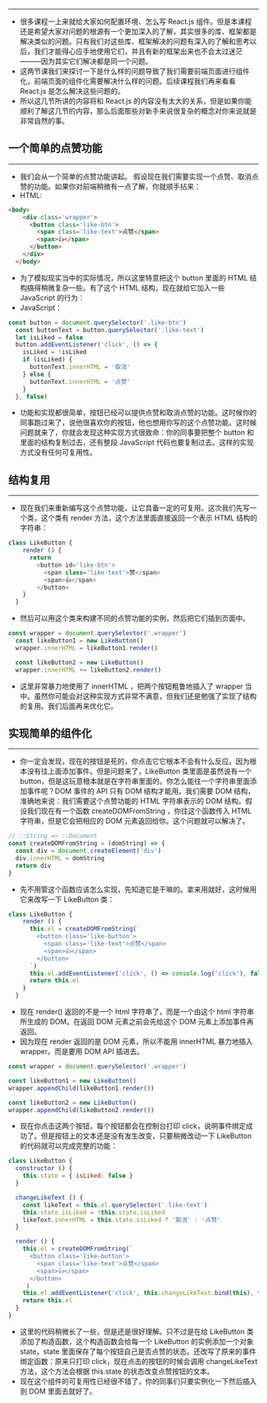 
---
* 很多课程一上来就给大家如何配置环境、怎么写 React.js 组件。但是本课程还是希望大家对问题的根源有一个更加深入的了解，其实很多的库、框架都是解决类似的问题。只有我们对这些库、框架解决的问题有深入的了解和思考以后，我们才能得心应手地使用它们，并且有新的框架出来也不会太过迷茫———因为其实它们解决都是同一个问题。
* 这两节课我们来探讨一下是什么样的问题导致了我们需要前端页面进行组件化，前端页面的组件化需要解决什么样的问题。后续课程我们再来看看 React.js 是怎么解决这些问题的。
* 所以这几节所讲的内容将和 React.js 的内容没有太大的关系，但是如果你能顺利了解这几节的内容，那么后面那些对新手来说很复杂的概念对你来说就是非常自然的事。
## 一个简单的点赞功能
---
* 我们会从一个简单的点赞功能讲起。 假设现在我们需要实现一个点赞、取消点赞的功能。如果你对前端稍微有一点了解，你就顺手拈来：
* HTML:
```html
<body>
    <div class='wrapper'>
      <button class='like-btn'>
        <span class='like-text'>点赞</span>
        <span>👍</span>
      </button>
    </div>
  </body>
```
* 为了模拟现实当中的实际情况，所以这里特意把这个 button 里面的 HTML 结构搞得稍微复杂一些。有了这个 HTML 结构，现在就给它加入一些 JavaScript 的行为：
* JavaScript：
```JavaScript
const button = document.querySelector('.like-btn')
  const buttonText = button.querySelector('.like-text')
  let isLiked = false
  button.addEventListener('click', () => {
    isLiked = !isLiked
    if (isLiked) {
      buttonText.innerHTML = '取消'
    } else {
      buttonText.innerHTML = '点赞'
    }
  }, false)
```
* 功能和实现都很简单，按钮已经可以提供点赞和取消点赞的功能。这时候你的同事跑过来了，说他很喜欢你的按钮，他也想用你写的这个点赞功能。这时候问题就来了，你就会发现这种实现方式很致命：你的同事要把整个 button 和里面的结构复制过去，还有整段 JavaScript 代码也要复制过去。这样的实现方式没有任何可复用性。
## 结构复用
---
* 现在我们来重新编写这个点赞功能，让它具备一定的可复用。这次我们先写一个类，这个类有 render 方法，这个方法里面直接返回一个表示 HTML 结构的字符串：
```JavaScript
class LikeButton {
    render () {
      return 
        <button id='like-btn'>
          <span class='like-text'>赞</span>
          <span>👍</span>
        </button>
    }
  }
```
* 然后可以用这个类来构建不同的点赞功能的实例，然后把它们插到页面中。
```JavaScript
const wrapper = document.querySelector('.wrapper')
  const likeButton1 = new LikeButton()
  wrapper.innerHTML = likeButton1.render()

  const likeButton2 = new LikeButton()
  wrapper.innerHTML += likeButton2.render()
```
* 这里非常暴力地使用了 innerHTML ，把两个按钮粗鲁地插入了 wrapper 当中。虽然你可能会对这种实现方式非常不满意，但我们还是勉强了实现了结构的复用。我们后面再来优化它。
## 实现简单的组件化
---
* 你一定会发现，现在的按钮是死的，你点击它它根本不会有什么反应。因为根本没有往上面添加事件。但是问题来了，LikeButton 类里面是虽然说有一个 button，但是这玩意根本就是在字符串里面的。你怎么能往一个字符串里面添加事件呢？DOM 事件的 API 只有 DOM 结构才能用。我们需要 DOM 结构，准确地来说：我们需要这个点赞功能的 HTML 字符串表示的 DOM 结构。假设我们现在有一个函数 createDOMFromString ，你往这个函数传入 HTML 字符串，但是它会把相应的 DOM 元素返回给你。这个问题就可以解决了。
```JavaScript
// ::String => ::Document
const createDOMFromString = (domString) => {
  const div = document.createElement('div')
  div.innerHTML = domString
  return div
}
```
* 先不用管这个函数应该怎么实现，先知道它是干嘛的。拿来用就好，这时候用它来改写一下 LikeButton 类：
```JavaScript
class LikeButton {
    render () {
      this.el = createDOMFromString(`
        <button class='like-button'>
          <span class='like-text'>点赞</span>
          <span>👍</span>
        </button>
      `)
      this.el.addEventListener('click', () => console.log('click'), false)
      return this.el
    }
  }
  ```
  * 现在 render() 返回的不是一个 html 字符串了，而是一个由这个 html 字符串所生成的 DOM。在返回 DOM 元素之前会先给这个 DOM 元素上添加事件再返回。
  * 因为现在 render 返回的是 DOM 元素，所以不能用 innerHTML 暴力地插入 wrapper。而是要用 DOM API 插进去。
  ```JavaScript
const wrapper = document.querySelector('.wrapper')

  const likeButton1 = new LikeButton()
  wrapper.appendChild(likeButton1.render())

  const likeButton2 = new LikeButton()
  wrapper.appendChild(likeButton2.render())
  ```
  * 现在你点击这两个按钮，每个按钮都会在控制台打印 click，说明事件绑定成功了。但是按钮上的文本还是没有发生改变，只要稍微改动一下 LikeButton 的代码就可以完成完整的功能：
  ```JavaScript
class LikeButton {
    constructor () {
      this.state = { isLiked: false }
    }

    changeLikeText () {
      const likeText = this.el.querySelector('.like-text')
      this.state.isLiked = !this.state.isLiked
      likeText.innerHTML = this.state.isLiked ? '取消' : '点赞'
    }

    render () {
      this.el = createDOMFromString(`
        <button class='like-button'>
          <span class='like-text'>点赞</span>
          <span>👍</span>
        </button>
      `)
      this.el.addEventListener('click', this.changeLikeText.bind(this), false)
      return this.el
    }
  }
  ```
  * 这里的代码稍微长了一些，但是还是很好理解。只不过是在给 LikeButton 类添加了构造函数，这个构造函数会给每一个 LikeButton 的实例添加一个对象 state，state 里面保存了每个按钮自己是否点赞的状态。还改写了原来的事件绑定函数：原来只打印 click，现在点击的按钮的时候会调用 changeLikeText 方法，这个方法会根据 this.state 的状态改变点赞按钮的文本。
  * 现在这个组件的可复用性已经很不错了，你的同事们只要实例化一下然后插入到 DOM 里面去就好了。